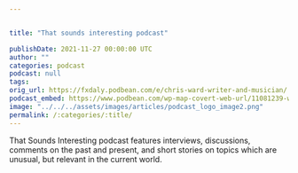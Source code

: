 ```yaml
---


title: "That sounds interesting podcast"

publishDate: 2021-11-27 00:00:00 UTC
author: ""
categories: podcast
podcast: null
tags:
orig_url: https://fxdaly.podbean.com/e/chris-ward-writer-and-musician/
podcast_embed: https://www.podbean.com/wp-map-covert-web-url/11081239-web-1645186831-83a9af1d4a4129a966480fffa45fad68/Podcast_Chris_Ward.mp3
image: "../../../assets/images/articles/podcast_logo_image2.png"
permalink: /:categories/:title/
---
```

That Sounds Interesting podcast features interviews, discussions, comments on the past and present, and short stories on topics which are unusual, but relevant in the current world.